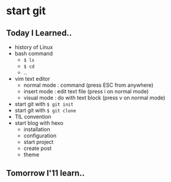 # start git

## Today I Learned..

 - history of Linux
 - bash command
 	- `$ ls`
	- `$ cd`
	- ..
 - vim text editor
 	- normal mode : command (press ESC from anywhere)
	- insert mode : edit text file (press i on normal mode)
	- visual mode : do with text block (press v on normal mode)
 - start git with `$ git init`
 - start git with `$ git clone`
 - TIL convention
 - start blog with hexo
 	- installation
	- configuration
	- start project
	- create post
	- theme

## Tomorrow I'11 learn..

